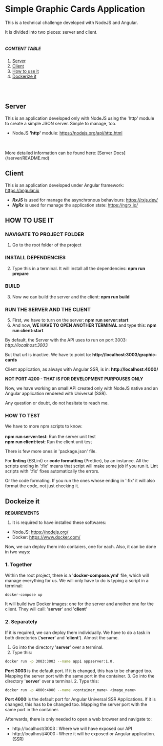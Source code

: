 <!-- markdownlint-disable MD001 MD033-->
# Simple Graphic Cards Application

This is a technical challenge developed with NodeJS and Angular.

It is divided into two pieces: server and client.
<br>
<br>

##### **CONTENT TABLE**

1. [Server](#server)
2. [Client](#client)
3. [How to use it](#how-to-use-it)
4. [Dockerize it](#docker)
<br>
<br>

## Server
<span id="server"></div>
This is an application developed only with NodeJS using the 'http' module to create a simple JSON server. Simple to manage, too.

- NodeJS **'http'** module: https://nodejs.org/api/http.html
<br>
<br>
More detailed information can be found here: [Server Docs](/server/README.md)

## Client

This is an application developed under Angular framework: https://angular.io

- **_RxJS_** is used for manage the asynchronous behaviours: <https://rxjs.dev/>
- **_NgRx_** is used for manage the application state: <https://ngrx.io/>

## HOW TO USE IT
<div id="how-to-use-it"></div>

### **NAVIGATE TO PROJECT FOLDER**
1. Go to the root folder of the project

### **INSTALL DEPENDENCIES**
2. Type this in a terminal. It will install all the dependencies: **npm run prepare**

### **BUILD**
3. Now we can build the server and the client: **npm run build**

### **RUN THE SERVER AND THE CLIENT**
5. First, we have to turn on the server: **npm run server:start** 
6. And now, **WE HAVE TO OPEN ANOTHER TERMINAL** and type this: **npm run client:start**

By default, the Server with the API uses to run on port 3003:
*http://localhost:3003*

But that url is inactive. We have to point to:
**http://localhost:3003/graphic-cards**

Client application, as always with Angular SSR, is in: **http://localhost:4000/**

**NOT PORT 4200 - THAT IS FOR DEVELOPMENT PURPOUSES ONLY**

Now, we have working an small API created only with NodeJS native and an Angular application rendered with Universal (SSR).

Any question or doubt, do not hesitate to reach me.

### **HOW TO TEST**

We have to more npm scripts to know:
<br/><br/>
**npm run server:test**: Run the server unit test
<br>
**npm run client:test**: Run the client unit test
<br>

There is few more ones in 'package.json' file.

For **linting** (ESLint) or **code formatting** (Prettier), by an instance.
All the scripts ending in ':fix' means that script will make some job if you run it. Lint scripts with ':fix' fixes automatically the errors.

Or the code formating. If you run the ones whose ending in ':fix' it will also format the code, not just checking it.
## Dockeize it
<span id="docker"></div>
**REQUIREMENTS**
1. It is required to have installed these softwares:
- NodeJS: https://nodejs.org/
- Docker: https://www.docker.com/

Now, we can deploy them into contaiers, one for each.
Also, it can be done in two ways:
<br/>
### 1. Together
Within the root project, there is a '**docker-compose.yml**' file, which will manage everything for us. We will only have to do is typing a script in a terminal:
```bash
docker-compose up
```
It will build two Docker images: one for the server and another one for the client. They will call: '**server**' and '**client**'

### 2. Separately
If it is required, we can deploy them individually.
We have to do a task in both directories ('**server**' and '**client**'). Almost the same.

1. Go into the directory '**server**' over a terminal.
2. Type this:
```bash
docker run -p 3003:3003 --name app1 appserver:1.0.
```
**Port 3003** is the default port. If it is changed, this has to be changed too. Mapping the server port with the same port in the container.
3. Go into the directory '**server**' over a terminal.
2. Type this:
```bash
docker run -p 4000:4000 --name <container_name> <image_name>
```
**Port 4000** is the default port for Angular Universal SSR Applications. If it is changed, this has to be changed too. Mapping the server port with the same port in the container.

Afterwards, there is only needed to open a web browser and navigate to:
- http://localhost/3003 : Where we will have exposed our API
- http://localhost/4000 : Where it will be exposed or Angular application. (SSR)
